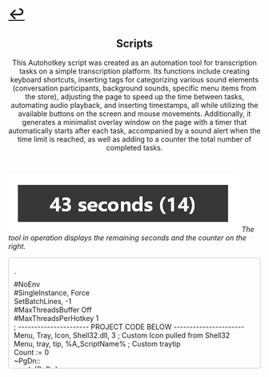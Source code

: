 # [↩](https://aledua.github.io/)

## <center>Scripts</center>
<center>This Autohotkey script was created as an automation tool for transcription tasks on a simple transcription platform. Its functions include creating keyboard shortcuts, inserting tags for categorizing various sound elements (conversation participants, background sounds, specific menu items from the store), adjusting the page to speed up the time between tasks, automating audio playback, and inserting timestamps, all while utilizing the available buttons on the screen and mouse movements.
Additionally, it generates a minimalist overlay window on the page with a timer that automatically starts after each task, accompanied by a sound alert when the time limit is reached, as well as adding to a counter the total number of completed tasks.
</center>

&nbsp;

![tool](./tool.png)
_The tool in operation displays the remaining seconds and the counter on the right._

<div style="max-height: 200px; overflow-y: auto; padding: 10px; border: 1px solid #ccc; border-radius: 5px; white-space: pre-wrap; word-wrap: break-word;">
`
#NoEnv    
#SingleInstance, Force
SetBatchLines, -1  
#MaxThreadsBuffer Off
#MaxThreadsPerHotkey 1
; ---------------------- PROJECT CODE BELOW ----------------------
Menu, Tray, Icon, Shell32.dll, 3 ; Custom Icon pulled from Shell32
Menu, tray, tip, %A_ScriptName% ; Custom traytip
Count := 0
~PgDn::
send, {PgDn}
number_loops := 6
loop, %number_loops%
{
Send, {WheelDown}
sleep, 200
}
; Trigger hotkey
    timerCount := 60 ; Change me
    Count := Count + 1
    Gosub, Sub_ShowOverlay
return
; Creates and shows the GUI
Sub_ShowOverlay:
    Gui, GUI_Overlay:New, +ToolWindow  +LastFound +AlwaysOnTop -Caption +hwndGUI_Overlay_hwnd
    Gui, Margin, 10, 10
    Gui, Font, s30 q4, Segoe UI Bold
    Gui, Add, Text, w400 Center vTEXT_Timer cWhite, %timerCount% seconds (%Count%)
    
    Gui, Color, 000000
    WinSet, Transparent, 200
    Gui, Show, Hide, Overlay
    WinMove, 2670, 157 ; Change these values to move the window original 750
    Gui, GUI_Overlay:Show
    SetTimer, Timer_Countdown, 1000
return
; Does the countdown and updating of the timer
Timer_Countdown:
    if (timerCount == 1) {
        SetTimer, Timer_Countdown, Off
        SoundPlay, fail.wav
        Gui, GUI_Overlay:Destroy
    }
    timerCount--
    GuiControl, GUI_Overlay:, TEXT_Timer, %timerCount% seconds (%Count%)
    
    
return
#MaxThreadsBuffer Off
#MaxThreadsPerHotkey 1
#SingleInstance force
;SetMouseDelay,-1 ;remove delays from mouse actions
Process, Priority,, High

!LButton::
KeyWait, LAlt
send, ^b
MouseGetPos, StartX, StartY
;sleep, 50
MouseMove, 0, -125, 0, R
;sleep, 50
MouseGetPos, FirstX, FirstY
MouseMove, 410, FirstY, 0
send, {Click}
sleep, 100
send, {LControl down}
sleep, 100
send, !r
send, {LControl up}
MouseMove, StartX, StartY, 0
return
*LShift::
send, {LControl down}
send, !i
send, {LControl up}
return
*1::
MouseMove, 0, 80, 0, R
send, ^b
MouseMove, 0, -80, 0, R
;sleep, 50
KeyWait, LButton, D
KeyWait, LButton
sleep, 50
send, {Tab}
sleep, 50
send, {LControl down}
sleep, 100
send, !p
send, {LControl up}
return
*2::
MouseMove, 0, 80, 0, R
send, ^b
MouseMove, 0, -80, 0, R
;sleep, 50
KeyWait, LButton, D
KeyWait, LButton
sleep, 50
send, {Tab}
sleep, 50
send, {LControl down}
sleep, 100
send, !n
send, {LControl up}
return
*3::
MouseMove, 0, 80, 0, R
send, ^b
MouseMove, 0, -80, 0, R
;sleep, 50
KeyWait, LButton, D
KeyWait, LButton
sleep, 50
send, {Tab}
sleep, 50
send, {LControl down}
sleep, 100
send, !u
send, {LControl up}
return
*4::
MouseMove, 0, 80, 0, R
send, ^b
MouseMove, 0, -80, 0, R
;sleep, 50
KeyWait, LButton, D
KeyWait, LButton
sleep, 50
send, {Tab}
sleep, 50
send, {LControl down}
sleep, 100
send, !t
send, {LControl up}
return
*5::
MouseMove, 0, 80, 0, R
send, ^b
MouseMove, 0, -80, 0, R
;sleep, 50
KeyWait, LButton, D
KeyWait, LButton
send, {Tab}
sleep, 50
send, {LControl down}
sleep, 100
send, !r
send, {LControl up}
return
*!1::
send, {backspace 3}
send, {LControl down}
sleep, 100
send, !p
send, {LControl up}
return
*!2::
send, {backspace 3}
send, {LControl down}
sleep, 100
send, !n
send, {LControl up}
return
*!3::
send, {backspace 3}
send, {LControl down}
sleep, 100
send, !u
send, {LControl up}
return
*!4::
send, {backspace 3}
send, {LControl down}
sleep, 100
send, !t
send, {LControl up}
return
*!5::
send, {backspace 3}
send, {LControl down}
sleep, 100
send, !r
send, {LControl up}
return
*6::
send, {LControl down}
sleep, 100
send, !h
send, {LControl up}
return
*7::
Send, {space 2}
Send, {Rshift down}
Send, {left 2}
Send, {Rshift up}
Send, {LControl down}
send, !c
send, {LControl up}
Send, {left 3}
Send, {Rshift down}
Send, {left 1}
Send, {Rshift up}
Send, {space}
return
*8::
send, {LControl down}
sleep, 100
send, !k
send, {LControl up}
return
*9::
send, {LControl down}
sleep, 100
send, !l
send, {LControl up}
return
*!n::
send, ñ
return
*!m::
send, ma'am
send, {space}
return
*!,::
send, -edited-
send, {space}
return
*!.::
send, welcome to -edited- will you be using your mobile app today?
send, {space}
return
*!/::
send, if your order is correct on your screen please move forward thank you.
send, {space}
return

:*?:'a::{Asc 0225}
return
:*?:'e::{Asc 0233}
return
:*?:'i::{Asc 0237}
return
:*?:'o::{Asc 0243}
return
:*?:'u::{Asc 0250}
return
`
</div>
